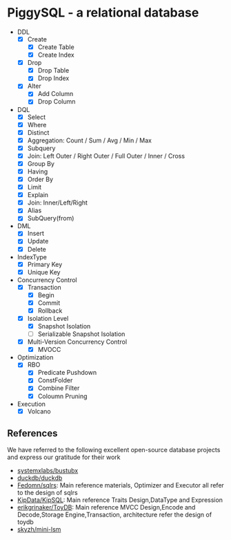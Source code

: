 # PiggySQL - a relational database 
- DDL
  - [x] Create
    - [x] Create Table
    - [x] Create Index
  - [x] Drop
    - [x] Drop Table
    - [x] Drop Index
  - [x] Alter
    - [x] Add Column
    - [x] Drop Column
- DQL
  - [x] Select
  - [x] Where
  - [x] Distinct
  - [x] Aggregation: Count / Sum / Avg / Min / Max
  - [x] Subquery
  - [x] Join: Left Outer / Right Outer / Full Outer / Inner / Cross
  - [x] Group By
  - [x] Having
  - [x] Order By
  - [x] Limit
  - [x] Explain
  - [x] Join: Inner/Left/Right
  - [x] Alias
  - [x] SubQuery(from)
- DML
  - [x] Insert
  - [x] Update
  - [x] Delete
- IndexType
  - [x] Primary Key
  - [x] Unique Key
- Concurrency Control
  - [x] Transaction
    - [x] Begin
    - [x] Commit
    - [x] Rollback
  - [x] Isolation Level
    - [x] Snapshot Isolation
    - [ ] Serializable Snapshot Isolation
  - [x] Multi-Version Concurrency Control  
    - [x] MVOCC
- Optimization
  - [x] RBO
    - [x] Predicate Pushdown
    - [x] ConstFolder
    - [x] Combine Filter
    - [x] Coloumn Pruning
- Execution
  - [x] Volcano

## References
We have referred to the following excellent open-source database projects and express our gratitude for their work
- [systemxlabs/bustubx](https://github.com/systemxlabs/bustubx)
- [duckdb/duckdb](https://github.com/duckdb/duckdb)
- [Fedomn/sqlrs](https://github.com/Fedomn/sqlrs): Main reference materials, Optimizer and Executor all refer to the design of sqlrs
- [KipData/KipSQL](https://github.com/KipData/KipSQL): Main reference Traits Design,DataType and Expression
- [erikgrinaker/ToyDB](https://github.com/erikgrinaker/toydb): Main reference MVCC Design,Encode and Decode,Storage Engine,Transaction, architecture refer the design of toydb
- [skyzh/mini-lsm](https://github.com/skyzh/mini-lsm)

